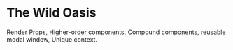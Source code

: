 # The Wild Oasis

Render Props, Higher-order components, Compound components, reusable modal window, Unique context.

